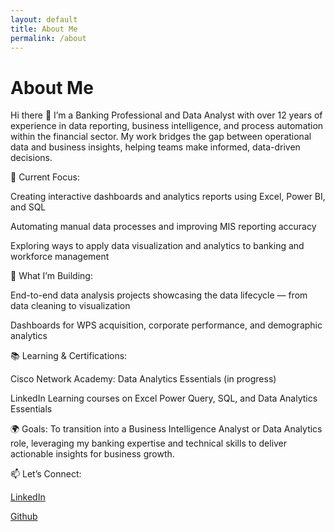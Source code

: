 ```yaml
---
layout: default
title: About Me
permalink: /about
---
```


# About Me
Hi there 👋
I’m a Banking Professional and Data Analyst with over 12 years of experience in data reporting, business intelligence, and process automation within the financial sector. My work bridges the gap between operational data and business insights, helping teams make informed, data-driven decisions.

💼 Current Focus:

Creating interactive dashboards and analytics reports using Excel, Power BI, and SQL

Automating manual data processes and improving MIS reporting accuracy

Exploring ways to apply data visualization and analytics to banking and workforce management

🎯 What I’m Building:

End-to-end data analysis projects showcasing the data lifecycle — from data cleaning to visualization

Dashboards for WPS acquisition, corporate performance, and demographic analytics

📚 Learning & Certifications:

Cisco Network Academy: Data Analytics Essentials (in progress)

LinkedIn Learning courses on Excel Power Query, SQL, and Data Analytics Essentials

🌍 Goals:
To transition into a Business Intelligence Analyst or Data Analytics role, leveraging my banking expertise and technical skills to deliver actionable insights for business growth.

📫 Let’s Connect:

[LinkedIn](https://www.linkedin.com/in/humairatalha/)

[Github](https://humairatalhakhan.github.io/)



